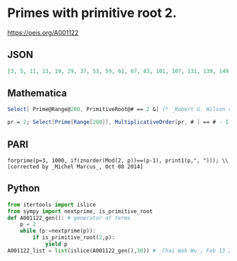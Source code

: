 # Primes with primitive root 2\.
https://oeis.org/A001122
## JSON
```JSON
[3, 5, 11, 13, 19, 29, 37, 53, 59, 61, 67, 83, 101, 107, 131, 139, 149, 163, 173, 179, 181, 197, 211, 227, 269, 293, 317, 347, 349, 373, 379, 389, 419, 421, 443, 461, 467, 491, 509, 523, 541, 547, 557, 563, 587, 613, 619, 653, 659, 661, 677, 701, 709, 757, 773, 787, 797]
```
## Mathematica
```Mathematica
Select[ Prime@Range@200, PrimitiveRoot@# == 2 &] (* _Robert G. Wilson v_, May 11 2001 *)
```
```Mathematica
pr = 2; Select[Prime[Range[200]], MultiplicativeOrder[pr, # ] == # - 1 &] (* _N. J. A. Sloane_, Jun 01 2010 *)
```
## PARI
```PARI
forprime(p=3, 1000, if(znorder(Mod(2, p))==(p-1), print1(p,", "))); \\ [corrected by _Michel Marcus_, Oct 08 2014]
```
## Python
```Python
from itertools import islice
from sympy import nextprime, is_primitive_root
def A001122_gen(): # generator of terms
    p = 2
    while (p:=nextprime(p)):
        if is_primitive_root(2,p):
            yield p
A001122_list = list(islice(A001122_gen(),30)) # _Chai Wah Wu_, Feb 13 2023
```
